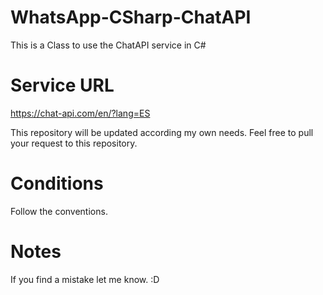 # WhatsApp-CSharp-ChatAPI
This is a Class to use the ChatAPI service in C#

# Service URL 
https://chat-api.com/en/?lang=ES

This repository will be updated according my own needs.
Feel free to pull your request to this repository.

# Conditions
Follow the conventions.

# Notes
If you find a mistake let me know. :D